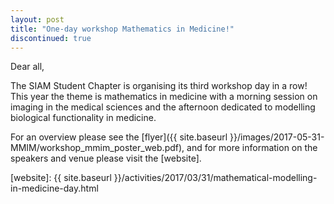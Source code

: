 ```yaml
---
layout: post
title: "One-day workshop Mathematics in Medicine!"
discontinued: true
---
```


Dear all,

The SIAM Student Chapter is organising its third workshop day in a row! This year the theme is mathematics in medicine with a morning session on imaging in the medical sciences and the afternoon dedicated to modelling biological functionality in medicine.

For an overview please see the [flyer]({{ site.baseurl }}/images/2017-05-31-MMIM/workshop_mmim_poster_web.pdf), and for more information on the speakers and venue please visit the [website].

[website]: {{ site.baseurl }}/activities/2017/03/31/mathematical-modelling-in-medicine-day.html
